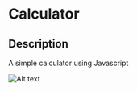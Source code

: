 # Calculator

## Description
A simple calculator using Javascript

![Alt text](../../../D:/vs%20code%20programms/calculator/screenshot/Screenshot_20221105_025058.png)